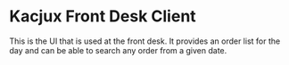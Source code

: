 # Kacjux Front Desk Client

This is the UI that is used at the front desk. It provides an order list for the day and can be able to search any order from a given date.